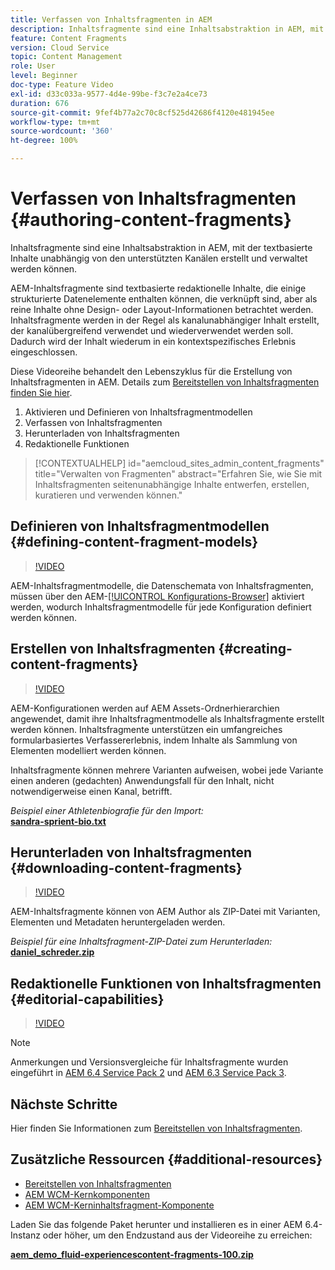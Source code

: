 ```yaml
---
title: Verfassen von Inhaltsfragmenten in AEM
description: Inhaltsfragmente sind eine Inhaltsabstraktion in AEM, mit der textbasierte Inhalte unabhängig von den unterstützten Kanälen erstellt und verwaltet werden können.
feature: Content Fragments
version: Cloud Service
topic: Content Management
role: User
level: Beginner
doc-type: Feature Video
exl-id: d33c033a-9577-4d4e-99be-f3c7e2a4ce73
duration: 676
source-git-commit: 9fef4b77a2c70c8cf525d42686f4120e481945ee
workflow-type: tm+mt
source-wordcount: '360'
ht-degree: 100%

---
```


# Verfassen von Inhaltsfragmenten {#authoring-content-fragments}

Inhaltsfragmente sind eine Inhaltsabstraktion in AEM, mit der textbasierte Inhalte unabhängig von den unterstützten Kanälen erstellt und verwaltet werden können.

AEM-Inhaltsfragmente sind textbasierte redaktionelle Inhalte, die einige strukturierte Datenelemente enthalten können, die verknüpft sind, aber als reine Inhalte ohne Design- oder Layout-Informationen betrachtet werden. Inhaltsfragmente werden in der Regel als kanalunabhängiger Inhalt erstellt, der kanalübergreifend verwendet und wiederverwendet werden soll. Dadurch wird der Inhalt wiederum in ein kontextspezifisches Erlebnis eingeschlossen.

Diese Videoreihe behandelt den Lebenszyklus für die Erstellung von Inhaltsfragmenten in AEM. Details zum [Bereitstellen von Inhaltsfragmenten finden Sie hier](content-fragments-delivery-feature-video-use.md).

1. Aktivieren und Definieren von Inhaltsfragmentmodellen
2. Verfassen von Inhaltsfragmenten
3. Herunterladen von Inhaltsfragmenten
4. Redaktionelle Funktionen

>[!CONTEXTUALHELP]
>id="aemcloud_sites_admin_content_fragments"
>title="Verwalten von Fragmenten"
>abstract="Erfahren Sie, wie Sie mit Inhaltsfragmenten seitenunabhängige Inhalte entwerfen, erstellen, kuratieren und verwenden können."

## Definieren von Inhaltsfragmentmodellen {#defining-content-fragment-models}

>[!VIDEO](https://video.tv.adobe.com/v/22452?quality=12&learn=on)

AEM-Inhaltsfragmentmodelle, die Datenschemata von Inhaltsfragmenten, müssen über den AEM-[[!UICONTROL Konfigurations-Browser]](https://experienceleague.adobe.com/docs/experience-manager-cloud-service/implementing/developing/configurations.html?lang=de) aktiviert werden, wodurch Inhaltsfragmentmodelle für jede Konfiguration definiert werden können.

## Erstellen von Inhaltsfragmenten {#creating-content-fragments}

>[!VIDEO](https://video.tv.adobe.com/v/22451?quality=12&learn=on)

AEM-Konfigurationen werden auf AEM Assets-Ordnerhierarchien angewendet, damit ihre Inhaltsfragmentmodelle als Inhaltsfragmente erstellt werden können. Inhaltsfragmente unterstützen ein umfangreiches formularbasiertes Verfassererlebnis, indem Inhalte als Sammlung von Elementen modelliert werden können.

Inhaltsfragmente können mehrere Varianten aufweisen, wobei jede Variante einen anderen (gedachten) Anwendungsfall für den Inhalt, nicht notwendigerweise einen Kanal, betrifft.

*Beispiel einer Athletenbiografie für den Import:*\
**[sandra-sprient-bio.txt](assets/sandra-sprient-bio.txt)**

## Herunterladen von Inhaltsfragmenten {#downloading-content-fragments}

>[!VIDEO](https://video.tv.adobe.com/v/22450?quality=12&learn=on)

AEM-Inhaltsfragmente können von AEM Author als ZIP-Datei mit Varianten, Elementen und Metadaten heruntergeladen werden.

*Beispiel für eine Inhaltsfragment-ZIP-Datei zum Herunterladen:*\
**[daniel_schreder.zip](assets/daniel_schreder.zip)**

## Redaktionelle Funktionen von Inhaltsfragmenten {#editorial-capabilities}

>[!VIDEO](https://video.tv.adobe.com/v/25891?quality=12&learn=on)

>[!NOTE]
>
> Anmerkungen und Versionsvergleiche für Inhaltsfragmente wurden eingeführt in [AEM 6.4 Service Pack 2](https://helpx.adobe.com/de/experience-manager/aem-releases-updates.html) und [AEM 6.3 Service Pack 3](https://helpx.adobe.com/de/experience-manager/6-3/release-notes/sp3-release-notes.html).

## Nächste Schritte

Hier finden Sie Informationen zum [Bereitstellen von Inhaltsfragmenten](content-fragments-delivery-feature-video-use.md).

## Zusätzliche Ressourcen {#additional-resources}

* [Bereitstellen von Inhaltsfragmenten](content-fragments-delivery-feature-video-use.md)
* [AEM WCM-Kernkomponenten](https://experienceleague.adobe.com/docs/experience-manager-core-components/using/introduction.html?lang=de)
* [AEM WCM-Kerninhaltsfragment-Komponente](https://experienceleague.adobe.com/docs/experience-manager-core-components/using/components/content-fragment-component.html?lang=de)

Laden Sie das folgende Paket herunter und installieren es in einer AEM 6.4-Instanz oder höher, um den Endzustand aus der Videoreihe zu erreichen:

**[aem_demo_fluid-experiencescontent-fragments-100.zip](assets/aem_demo_fluid-experiencescontent-fragments-100.zip)**
